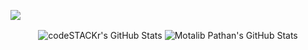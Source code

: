 
![](https://komarev.com/ghpvc/?username=aasourav)

 <p align="center"><img align="center" alt="codeSTACKr's GitHub Stats" src="https://github-readme-stats.vercel.app/api?username=motalibpathan&show_icons=true&hide_border=false&title_color=ff652f&icon_color=FFE400&bg_color=09131B&text_color=ffffff&border_color=0c1a25" />
    <img align="center" alt="Motalib Pathan's GitHub Stats" src="https://github-readme-stats.vercel.app/api/top-langs/?username=motalibpathan&show_icons=true&hide_border=false&title_color=ff652f&icon_color=FFE400&bg_color=09131B&text_color=ffffff&border_color=0c1a25" />
</p>
